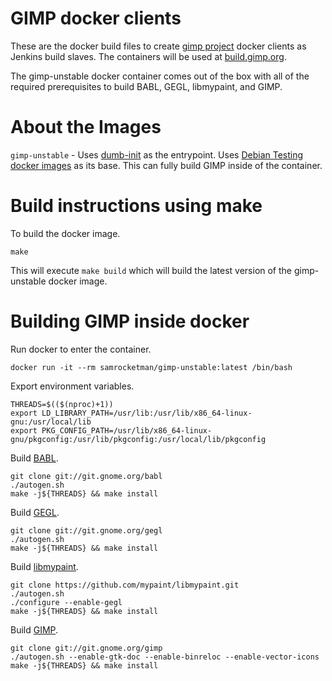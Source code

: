# GIMP docker clients

These are the docker build files to create [gimp project][gimp] docker clients
as Jenkins build slaves.  The containers will be used at
[build.gimp.org][gimp-build].

The gimp-unstable docker container comes out of the box with all of the required
prerequisites to build BABL, GEGL, libmypaint, and GIMP.

# About the Images

`gimp-unstable` - Uses [dumb-init][dumb-init] as the entrypoint.  Uses [Debian
Testing docker images][docker-debian] as its base.  This can fully build GIMP
inside of the container.

# Build instructions using make

To build the docker image.

```
make
```

This will execute `make build` which will build the latest version of the
gimp-unstable docker image.

# Building GIMP inside docker

Run docker to enter the container.

    docker run -it --rm samrocketman/gimp-unstable:latest /bin/bash

Export environment variables.

    THREADS=$(($(nproc)+1))
    export LD_LIBRARY_PATH=/usr/lib:/usr/lib/x86_64-linux-gnu:/usr/local/lib
    export PKG_CONFIG_PATH=/usr/lib/x86_64-linux-gnu/pkgconfig:/usr/lib/pkgconfig:/usr/local/lib/pkgconfig

Build [BABL][babl].

    git clone git://git.gnome.org/babl
    ./autogen.sh
    make -j${THREADS} && make install

Build [GEGL][gegl].

    git clone git://git.gnome.org/gegl
    ./autogen.sh
    make -j${THREADS} && make install

Build [libmypaint][libmypaint].

    git clone https://github.com/mypaint/libmypaint.git
    ./autogen.sh
    ./configure --enable-gegl
    make -j${THREADS} && make install

Build [GIMP][gimp].

    git clone git://git.gnome.org/gimp
    ./autogen.sh --enable-gtk-doc --enable-binreloc --enable-vector-icons
    make -j${THREADS} && make install

[babl]: http://gegl.org/babl/
[docker-debian]: https://hub.docker.com/_/debian/
[dumb-init]: https://github.com/Yelp/dumb-init
[gegl]: http://www.gegl.org/
[gimp-build]: https://build.gimp.org/
[gimp]: http://www.gimp.org/
[libmypaint]: https://github.com/mypaint/libmypaint
